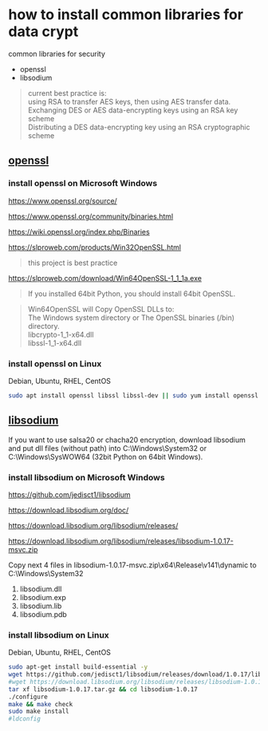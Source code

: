 # how to install common libraries for data crypt

common libraries for security

* openssl
* libsodium

> current best practice is:  
using RSA to transfer AES keys, then using AES transfer data.  
Exchanging DES or AES data-encrypting keys using an RSA key scheme  
Distributing a DES data-encrypting key using an RSA cryptographic scheme

## [openssl](https://www.openssl.org/)

### install openssl on Microsoft Windows
https://www.openssl.org/source/

https://www.openssl.org/community/binaries.html

https://wiki.openssl.org/index.php/Binaries

https://slproweb.com/products/Win32OpenSSL.html
> this project is best practice

https://slproweb.com/download/Win64OpenSSL-1_1_1a.exe
>  If you installed 64bit Python, you should install 64bit OpenSSL.

> Win64OpenSSL will Copy OpenSSL DLLs to:  
The Windows system directory or The OpenSSL binaries (/bin) directory.  
libcrypto-1_1-x64.dll  
libssl-1_1-x64.dll

### install openssl on Linux
Debian, Ubuntu, RHEL, CentOS
```bash
sudo apt install openssl libssl libssl-dev || sudo yum install openssl openssl-devel
```

## [libsodium](https://github.com/jedisct1/libsodium)
If you want to use salsa20 or chacha20 encryption, 
download libsodium and put dll files (without path) into 
C:\Windows\System32 or C:\Windows\SysWOW64 (32bit Python on 64bit Windows).

### install libsodium on Microsoft Windows
https://github.com/jedisct1/libsodium

https://download.libsodium.org/doc/

https://download.libsodium.org/libsodium/releases/

https://download.libsodium.org/libsodium/releases/libsodium-1.0.17-msvc.zip

Copy next 4 files in libsodium-1.0.17-msvc.zip\x64\Release\v141\dynamic to C:\Windows\System32
1. libsodium.dll
2. libsodium.exp
3. libsodium.lib
4. libsodium.pdb

### install libsodium on Linux

Debian, Ubuntu, RHEL, CentOS
```bash
sudo apt-get install build-essential -y
wget https://github.com/jedisct1/libsodium/releases/download/1.0.17/libsodium-1.0.17.tar.gz
#wget https://download.libsodium.org/libsodium/releases/libsodium-1.0.17.tar.gz
tar xf libsodium-1.0.17.tar.gz && cd libsodium-1.0.17
./configure
make && make check
sudo make install
#ldconfig
```


